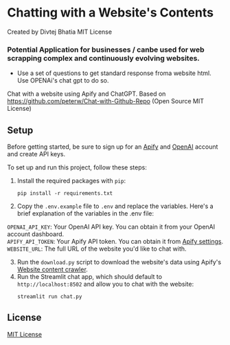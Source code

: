 # Chatting with a Website's Contents
Created by Divtej Bhatia
MIT License 

### Potential Application for businesses / canbe used for web scrapping complex and continuously evolving websites.

- Use a set of questions to get standard response froma website html. Use OPENAi's chat gpt to do so.

Chat with a website using Apify and ChatGPT. Based on https://github.com/peterw/Chat-with-Github-Repo (Open Source MIT License)

## Setup

Before getting started, be sure to sign up for an [Apify](https://console.apify.com/sign-up) and [OpenAI](https://openai.com/) account and create API keys.

To set up and run this project, follow these steps:

1. Install the required packages with `pip`:
   ```
   pip install -r requirements.txt
   ```
2. Copy the `.env.example` file to `.env` and replace the variables. Here's a brief explanation of the variables in the .env file:

`OPENAI_API_KEY`: Your OpenAI API key. You can obtain it from your OpenAI account dashboard.  
`APIFY_API_TOKEN`: Your Apify API token. You can obtain it from [Apify settings](https://console.apify.com/account/integrations).  
`WEBSITE_URL`: The full URL of the website you'd like to chat with.  

3. Run the `download.py` script to download the website's data using Apify's [Website content crawler](https://apify.com/apify/website-content-crawler).
4. Run the Streamlit chat app, which should default to `http://localhost:8502` and allow you to chat with the website:
   ```
   streamlit run chat.py
   ```

## License

[MIT License](LICENSE)


